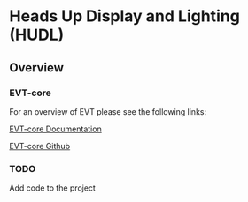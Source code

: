 # Heads Up Display and Lighting (HUDL)

## Overview

### EVT-core
For an overview of EVT please see the following links:

[EVT-core Documentation](https://evt-core.readthedocs.io/)

[EVT-core Github](https://github.com/RIT-EVT/EVT-core/)

### TODO
Add code to the project
